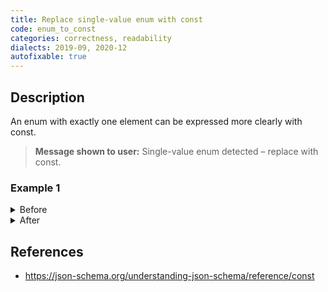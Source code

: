 ```yaml
---
title: Replace single-value enum with const
code: enum_to_const
categories: correctness, readability
dialects: 2019-09, 2020-12
autofixable: true
---
```


## Description
An enum with exactly one element can be expressed more clearly with const.

> **Message shown to user:**
> Single-value enum detected – replace with const.

### Example 1
<details><summary>Before</summary>

```json
{
  "$schema": "https://json-schema.org/draft/2020-12/schema",
  "enum": [
    "foo"
  ]
}
```
</details>

<details><summary>After</summary>

```json
{
  "$schema": "https://json-schema.org/draft/2020-12/schema",
  "const": "foo"
}
```
</details>

## References
* <https://json-schema.org/understanding-json-schema/reference/const>
